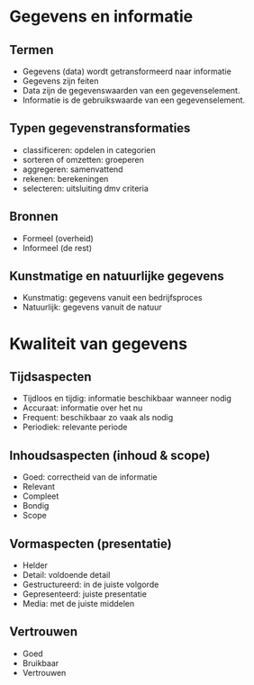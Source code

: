 # Gegevens en informatie
## Termen
* Gegevens (data) wordt getransformeerd naar informatie
* Gegevens zijn feiten
* Data zijn de gegevenswaarden van een gegevenselement.
* Informatie is de gebruikswaarde van een gegevenselement.

## Typen gegevenstransformaties
* classificeren: opdelen in categorien
* sorteren of omzetten: groeperen
* aggregeren: samenvattend
* rekenen: berekeningen
* selecteren: uitsluiting dmv criteria

## Bronnen
* Formeel (overheid)
* Informeel (de rest)

## Kunstmatige en natuurlijke gegevens
* Kunstmatig: gegevens vanuit een bedrijfsproces
* Natuurlijk: gegevens vanuit de natuur

# Kwaliteit van gegevens
## Tijdsaspecten
* Tijdloos en tijdig: informatie beschikbaar wanneer nodig
* Accuraat: informatie over het nu
* Frequent: beschikbaar zo vaak als nodig
* Periodiek: relevante periode

## Inhoudsaspecten (inhoud & scope)
* Goed: correctheid van de informatie
* Relevant
* Compleet
* Bondig
* Scope

## Vormaspecten (presentatie)
* Helder
* Detail: voldoende detail
* Gestructureerd: in de juiste volgorde
* Gepresenteerd: juiste presentatie
* Media: met de juiste middelen

## Vertrouwen
* Goed
* Bruikbaar
* Vertrouwen
